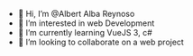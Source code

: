 - 👋 Hi, I’m @Albert Alba Reynoso
- 👀 I’m interested in web Development
- 🌱 I’m currently learning VueJS 3, c#
- 💞️ I’m looking to collaborate on a web project


<!---
AlbertARey/AlbertARey is a ✨ special ✨ repository because its `README.md` (this file) appears on your GitHub profile.
You can click the Preview link to take a look at your changes.
--->

